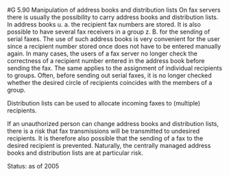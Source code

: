 #G 5.90 Manipulation of address books and distribution lists
On fax servers there is usually the possibility to carry address books and distribution lists. In address books u. a. the recipient fax numbers are stored. It is also possible to have several fax receivers in a group z. B. for the sending of serial faxes. The use of such address books is very convenient for the user since a recipient number stored once does not have to be entered manually again. In many cases, the users of a fax server no longer check the correctness of a recipient number entered in the address book before sending the fax. The same applies to the assignment of individual recipients to groups. Often, before sending out serial faxes, it is no longer checked whether the desired circle of recipients coincides with the members of a group.

Distribution lists can be used to allocate incoming faxes to (multiple) recipients.

If an unauthorized person can change address books and distribution lists, there is a risk that fax transmissions will be transmitted to undesired recipients. It is therefore also possible that the sending of a fax to the desired recipient is prevented. Naturally, the centrally managed address books and distribution lists are at particular risk.

Status: as of 2005



